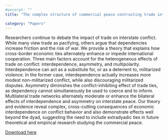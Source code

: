 ```yaml
---
#excerpt: ""
title: "The complex structure of commercial peace contrasting trade interdependence, asymmetry, and multipolarity"

category: "Papers"
---
```

Researchers continue to debate the impact of trade on interstate conflict. While many view trade as pacifying, others argue that dependencies increase friction and the risk of war. We provide a theory that explains how cross-border economic ties alternately enhance or impede international cooperation. Three main factors account for the heterogeneous effects of trade on conflict: interdependence, asymmetry, and multipolarity. Interdependence can act as a substitute for, or as a deterrent to, militarized violence. In the former case, interdependence actually increases more modest non-militarized conflict, while also discouraging militarized disputes. Asymmetry diminishes the conflict-inhibiting effect of trade ties, as dependency cannot simultaneously be used to coerce and to inform. Multilateral trade networks alternately moderate or enhance the bilateral effects of interdependence and asymmetry on interstate peace. Our theory and evidence reveal complex, cross-cutting consequences of economic interdependence on conflict behavior and also demonstrate effects well beyond the dyad, suggesting the need to include extradyadic ties in future theoretical and empirical research studying the commercial peace.

[Download here](http://jpr.sagepub.com/content/53/3/325)
